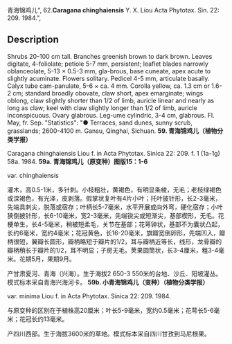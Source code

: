 青海锦鸡儿",
62.**Caragana chinghaiensis** Y. X. Liou Acta Phytotax. Sin. 22: 209. 1984.",

## Description
Shrubs 20-100 cm tall. Branches greenish brown to dark brown. Leaves digitate, 4-foliolate; petiole 5-7 mm, persistent; leaflet blades narrowly oblanceolate, 5-13 × 0.5-3 mm, gla-brous, base cuneate, apex acute to slightly acuminate. Flowers solitary. Pedicel 4-5 mm, articulate basally. Calyx tube cam-panulate, 5-6 × ca. 4 mm. Corolla yellow, ca. 1.3 cm or 1.6-2 cm; standard broadly obovate, claw short, apex emarginate; wings oblong, claw slightly shorter than 1/2 of limb, auricle linear and nearly as long as claw; keel with claw slightly longer than 1/2 of limb, auricle inconspicuous. Ovary glabrous. Leg-ume cylindric, 3-4 cm, glabrous. Fl. May, fr. Sep.
  "Statistics": "● Terraces, sand dunes, sunny scrub, grasslands; 2600-4100 m. Gansu, Qinghai, Sichuan.
**59. 青海锦鸡儿（植物分类学报）**

Caragana chinghaiensis Liou f. in Acta Phytotax. Sinica 22: 209. f. 1 (1a-1g) 58a. 1984.
**59a. 青海锦鸡儿（原变种）图版15：1-6**

var. chinghaiensis

灌木，高0.5-1米，多针刺。小枝粗壮，黄褐色，有明显条棱，无毛；老枝绿褐色或深褐色，有光泽，皮剥落。假掌状复叶有4片小叶；托叶披针形，长2-3毫米，先端具刺尖，脱落或宿存；叶柄长5-7毫米，水平开展或向外弯，硬化宿存；小叶狭倒披针形，长6-10毫米，宽2-3毫米，先端锐尖或短渐尖，基部楔形，无毛。花梗单生，长4-5毫米，稍被短柔毛，关节在基部；花萼钟状，基部不为囊状凸起，长约6毫米，宽约4毫米；花冠黄色，长16-20毫米，旗瓣宽倒卵形，先端凹入，瓣柄很短，翼瓣长圆形，瓣柄略短于瓣片的1/2，耳与瓣柄近等长，线形，龙骨瓣的瓣柄稍长于瓣片的1/2，耳不明显；子房无毛。荚果圆筒状，长3-4厘米，粗3-4毫米。花期5月，果期9月。

产甘肃夏河、青海（兴海）。生于海拔2 650-3 550米的台地、沙丘、阳坡灌丛。模式标本采自青海兴海河卡。
**59b. 小青海锦鸡儿（变种）（植物分类学报）**

var. minima Liou f. in Acta Phytotax. Sinica 22: 209. 1984.

与原变种的区别在于植株高20厘米；叶长5-9毫米，宽约0.5毫米；花萼长5-6毫米；花冠长约13毫米。

产四川西部。生于海拔3600米的草地。模式标本采自四川甘孜到马尼根果。
